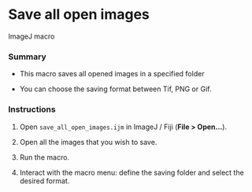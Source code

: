 # Save all open images

ImageJ macro

### Summary

- This macro saves all opened images in a specified folder

- You can choose the saving format between Tif, PNG or Gif. 

### Instructions

1. Open `save_all_open_images.ijm` in ImageJ / Fiji (**File > Open...**).

2. Open all the images that you wish to save.

3. Run the macro.

4. Interact with the macro menu: define the saving folder and select the desired format.
